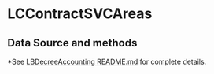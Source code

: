 # LCContractSVCAreas
## Data Source and methods
*See [LBDecreeAccounting README.md](../../src_data/LBDecreeAccounting/README.md) for complete details. 